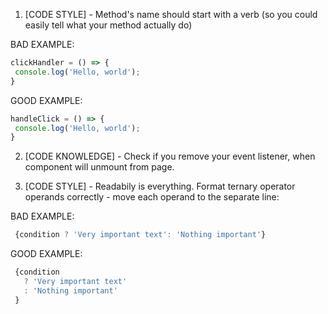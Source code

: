 1. [CODE STYLE] - Method's name should start with a verb (so you could easily tell what your method actually do)

BAD EXAMPLE:
```jsx
clickHandler = () => {
 console.log('Hello, world');
}
```

GOOD EXAMPLE:
```jsx
handleClick = () => {
 console.log('Hello, world');
}
```

2. [CODE KNOWLEDGE] - Check if you remove your event listener, when component will unmount from page.

3. [CODE STYLE] - Readabily is everything. Format ternary operator operands correctly - move each operand to the separate line:

BAD EXAMPLE:
```jsx
 {condition ? 'Very important text': 'Nothing important'}
 ```
 
GOOD EXAMPLE:
```jsx
 {condition 
   ? 'Very important text'
   : 'Nothing important'
 }
```
